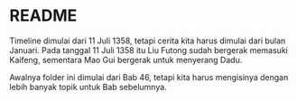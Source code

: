 # README

Timeline dimulai dari 11 Juli 1358, tetapi cerita kita harus dimulai dari bulan Januari. Pada tanggal 11 Juli 1358 itu Liu Futong sudah bergerak 
memasuki Kaifeng, sementara Mao Gui bergerak untuk menyerang Dadu.

Awalnya folder ini dimulai dari Bab 46, tetapi kita harus mengisinya dengan lebih banyak topik untuk Bab sebelumnya.


